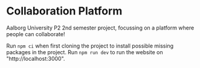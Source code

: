 # Collaboration Platform
Aalborg University P2 2nd semester project, focussing on a platform where people can collaborate!

Run `npm ci` when first cloning the project to install possible missing packages in the project.
Run `npm run dev` to run the website on "http://localhost:3000".
